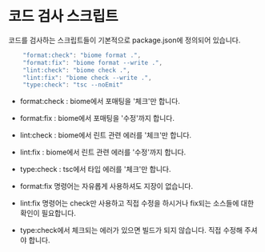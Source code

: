 # 코드 검사 스크립트

코드를 검사하는 스크립트들이 기본적으로 package.json에 정의되어 있습니다.

``` typescript
    "format:check": "biome format .",
    "format:fix": "biome format --write .",
    "lint:check": "biome check .",
    "lint:fix": "biome check --write .",
    "type:check": "tsc --noEmit"
```
+ format:check : biome에서 포매팅을 '체크'만 합니다.
+ format:fix : biome에서 포매팅을 '수정'까지 합니다.
+ lint:check : biome에서 린트 관련 에러를 '체크'만 합니다.
+ lint:fix : biome에서 린트 관련 에러를 '수정'까지 합니다.
+ type:check : tsc에서 타입 에러를 '체크'만 합니다.

+ format:fix 명령어는 자유롭게 사용하셔도 지장이 없습니다.
+ lint:fix 명령어는 check만 사용하고 직접 수정을 하시거나 fix되는 소스들에 대한 확인이 필요합니다.
+ type:check에서 체크되는 에러가 있으면 빌드가 되지 않습니다. 직접 수정해 주셔야 합니다.